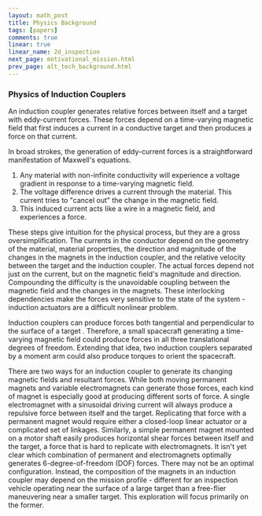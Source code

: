 ```yaml
---
layout: math_post 
title: Physics Background
tags: [papers]
comments: true
linear: true
linear_name: 2d_inspection
next_page: motivational_mission.html
prev_page: alt_tech_background.html
---
```


### Physics of Induction Couplers

An induction coupler generates relative forces between itself and a target with eddy-current forces. These forces depend on a time-varying magnetic field that first induces a current in a conductive target and then produces a force on that current. 

In broad strokes, the generation of eddy-current forces is a straightforward manifestation of Maxwell's equations.
<!-- reference to old paper -->  

1. Any material with non-infinite conductivity will experience a voltage gradient in response to a time-varying magnetic field. <!-- Maxwell equation -->
2. The voltage difference drives a current through the material. This current tries to "cancel out" the change in the magnetic field. <!-- Link -->
3. This induced current acts like a wire in a magnetic field, <!-- link --> and experiences a force.

These steps give intuition for the physical process, but they are a gross oversimplification. The currents in the conductor depend on the geometry of the material, material properties, the direction and magnitude of the changes in the magnets in the induction coupler, and the relative velocity between the target and the induction coupler. The actual forces depend not just on the current, but on the magnetic field's magnitude and direction. Compounding the difficulty is the unavoidable coupling between the magnetic field and the changes in the magnets. These interlocking dependencies make the forces very sensitive to the state of the system - induction actuators are a difficult nonlinear problem. 

Induction couplers can produce forces both tangential and perpendicular to the surface of a target . Therefore, a small spacecraft generating a time-varying magnetic field could produce forces in all three translational degrees of freedom. Extending that idea, two induction couplers separated by a moment arm could also produce torques to orient the spacecraft. 

There are two ways for an induction coupler to generate its changing magnetic fields and resultant forces. While both moving permanent magnets and variable electromagnets can generate those forces, each kind of magnet is especially good at producing different sorts of force. A single electromagnet with a sinusoidal driving current will always produce a repulsive force between itself and the target. Replicating that force with a permanent magnet would require either a closed-loop linear actuator or a complicated set of linkages. Similarly, a simple permanent magnet mounted on a motor shaft easily produces horizontal shear forces between itself and the target, a force that is hard to replicate with electromagnets. It isn't yet clear which combination of permanent and electromagnets optimally generates 6-degree-of-freedom <a name="dof">(DOF) </a> forces. There may not be an optimal configuration. Instead, the composition of the magnets in an induction coupler may depend on the mission profile - different for an inspection vehicle operating near the surface of a large target than a free-flier maneuvering near a smaller target. This exploration will focus primarily on the former. 



